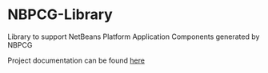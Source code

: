 NBPCG-Library
=============

Library to support NetBeans Platform Application Components generated by NBPCG

Project documentation can be found [here](http://richard-linsdale.github.io/NBPCG-Library/)
